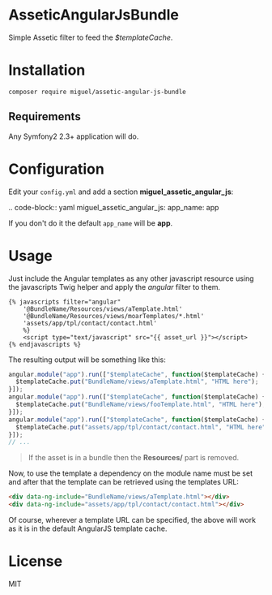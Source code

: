 AsseticAngularJsBundle
======================
Simple Assetic filter to feed the *$templateCache*.

# Installation
```shell
composer require miguel/assetic-angular-js-bundle
```

## Requirements
Any Symfony2 2.3+ application will do.

# Configuration

Edit your ``config.yml`` and add a section **miguel_assetic_angular_js**:

.. code-block:: yaml
    miguel_assetic_angular_js:
        app_name: app

If you don't do it the default ``app_name`` will be **app**.

# Usage

Just include the Angular templates as any other javascript resource using the javascripts Twig helper and apply the *angular* filter to them.

```twig
{% javascripts filter="angular"
    '@BundleName/Resources/views/aTemplate.html'
    '@BundleName/Resources/views/moarTemplates/*.html'
    'assets/app/tpl/contact/contact.html'
    %}
    <script type="text/javascript" src="{{ asset_url }}"></script>
{% endjavascripts %}
```

The resulting output will be something like this:

```javascript
angular.module("app").run(["$templateCache", function($templateCache) {
  $templateCache.put("BundleName/views/aTemplate.html", "HTML here");
}]);
angular.module("app").run(["$templateCache", function($templateCache) {
  $templateCache.put("BundleName/views/fooTemplate.html", "HTML here");
}]);
angular.module("app").run(["$templateCache", function($templateCache) {
  $templateCache.put("assets/app/tpl/contact/contact.html", "HTML here");
}]);
// ...
```

> If the asset is in a bundle then the **Resources/** part is removed.

Now, to use the template a dependency on the module name must be set and after that the template can be retrieved using the templates URL:

```html
<div data-ng-include="BundleName/views/aTemplate.html"></div>
<div data-ng-include="assets/app/tpl/contact/contact.html"></div>
```

Of course, wherever a template URL can be specified, the above will work as it is in the default AngularJS template cache.

# License
MIT